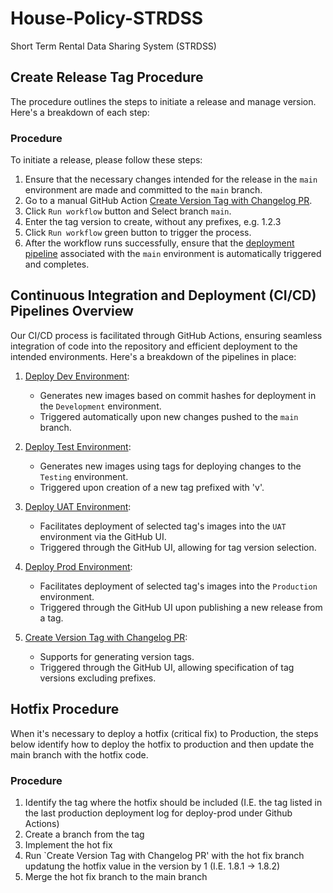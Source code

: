 # House-Policy-STRDSS
Short Term Rental Data Sharing System (STRDSS)

## Create Release Tag Procedure

The procedure outlines the steps to initiate a release and manage version. Here's a breakdown of each step:

### Procedure

To initiate a release, please follow these steps:

1. Ensure that the necessary changes intended for the release in the `main` environment are made and committed to the `main` branch.
1. Go to a manual GitHub Action [Create Version Tag with Changelog PR](./.github/workflows/create-tag-changelog-pr.yml).
1. Click `Run workflow` button and Select branch `main`.
1. Enter the tag version to create, without any prefixes, e.g. 1.2.3
1. Click `Run workflow` green button to trigger the process.
1. After the workflow runs successfully, ensure that the [deployment pipeline](./.github/workflows/deploy-test.yml) associated with the `main` environment is automatically triggered and completes.

## Continuous Integration and Deployment (CI/CD) Pipelines Overview

Our CI/CD process is facilitated through GitHub Actions, ensuring seamless integration of code into the repository and efficient deployment to the intended environments. Here's a breakdown of the pipelines in place:

1. [Deploy Dev Environment](./.github/workflows/deploy-dev.yml):

   - Generates new images based on commit hashes for deployment in the `Development` environment.
   - Triggered automatically upon new changes pushed to the `main` branch.

1. [Deploy Test Environment](./.github/workflows/deploy-test.yml):

   - Generates new images using tags for deploying changes to the `Testing` environment.
   - Triggered upon creation of a new tag prefixed with 'v'.

1. [Deploy UAT Environment](./.github/workflows/deploy-uat.yml):

   - Facilitates deployment of selected tag's images into the `UAT` environment via the GitHub UI.
   - Triggered through the GitHub UI, allowing for tag version selection.

1. [Deploy Prod Environment](./.github/workflows/deploy-prod.yml):

   - Facilitates deployment of selected tag's images into the `Production` environment.
   - Triggered through the GitHub UI upon publishing a new release from a tag.

1. [Create Version Tag with Changelog PR](./.github/workflows/create-tag-changelog-pr.yml):

   - Supports for generating version tags.
   - Triggered through the GitHub UI, allowing specification of tag versions excluding prefixes.

## Hotfix Procedure

When it's necessary to deploy a hotfix (critical fix) to Production, the steps below identify how to deploy the hotfix to production and then update the main branch with the hotfix code.

### Procedure
1. Identify the tag where the hotfix should be included (I.E. the tag listed in the last production deployment log for deploy-prod under Github Actions)
2. Create a branch from the tag
3. Implement the hot fix
4. Run `Create Version Tag with Changelog PR' with the hot fix branch updatung the hotfix value in the version by 1 (I.E. 1.8.1 -> 1.8.2)
5. Merge the hot fix branch to the main branch
